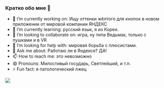 ### Кратко обо мне 👋

<!--
**enlacroix/enlacroix** is a ✨ _special_ ✨ repository because its `README.md` (this file) appears on your GitHub profile.

Here are some ideas to get you started:

- 🔭 I’m currently working on: Ищу оттенки жёлтого для кнопок в новом приложении
- 🌱 I’m currently learning: русский язык, я из Кореи.
- 👯 I’m looking to collaborate on: игра, ну типа Ведьмак, только с пушками и в VR
- 🤔 I’m looking for help with: мировая борьба с плюсистами.
- 💬 Ask me about: Работаю ли в Яндексе? ДА!
- 📫 How to reach me: это невозможно
- 😄 Pronouns: Милостивый государь, Светлейший, и т.п.
- ⚡ Fun fact: я патологический лжец

<a href="https://github.com/enlacroix/github-readme-stats"><img align="center" src="https://github-readme-stats.vercel.app/api?username=enlacroix&theme=dark&show_icons=true&include_all_commits=true&hide_border=true" alt="Github stats" /></a>
-->
- 🔭 I’m currently working on: Ищу оттенки жёлтого для кнопок в новом приложении от мировой компании ЯНДЕКС
- 🌱 I’m currently learning: русский язык, я из Кореи.
- 👯 I’m looking to collaborate on: игра, ну типа Ведьмак, только с пушками и в VR
- 🤔 I’m looking for help with: мировая борьба с плюсистами.
- 💬 Ask me about: Работаю ли в Яндексе? ДА!
- 📫 How to reach me: это невозможно
- 😄 Pronouns: Милостивый государь, Светлейший, и т.п.
- ⚡ Fun fact: я патологический лжец



<a href="https://github.com/enlacroix/github-readme-stats"><img align="center" src="https://github-readme-stats.vercel.app/api/top-langs/?username=enlacroix&layout=compact&hide_border=true&theme=dark"/></a>
